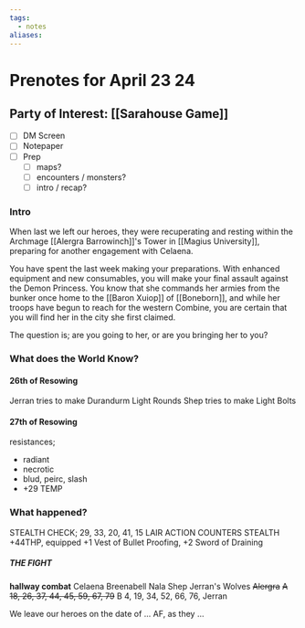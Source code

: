 ```yaml
---
tags:
  - notes
aliases:
---
```


# Prenotes for April 23 24
## Party of Interest: [[Sarahouse Game]]
- [ ] DM Screen
- [ ] Notepaper
- [ ] Prep
	- [ ] maps?
	- [ ] encounters / monsters?
	- [ ] intro / recap?

### Intro
When last we left our heroes, they were recuperating and resting within the Archmage [[Alergra Barrowinch]]'s Tower in [[Magius University]], preparing for another engagement with Celaena.

You have spent the last week making your preparations. With enhanced equipment and new consumables, you will make your final assault against the Demon Princess. You know that she commands her armies from the bunker once home to the [[Baron Xuiop]] of [[Boneborn]], and while her troops have begun to reach for the western Combine, you are certain that you will find her in the city she first claimed.

The question is; are you going to her, or are you bringing her to you?

### What does the World Know?

#### 26th of Resowing
Jerran tries to make Durandurm Light Rounds
Shep tries to make Light Bolts 
#### 27th of Resowing

resistances;
- radiant
- necrotic
- blud, peirc, slash
- +29 TEMP

### What happened?
STEALTH CHECK; 29, 33, 20, 41, 15
LAIR ACTION COUNTERS STEALTH
+44THP, equipped +1 Vest of Bullet Proofing, +2 Sword of Draining
##### THE FIGHT
**hallway combat**
Celaena
Breenabell
Nala
Shep
Jerran's Wolves
~~Alergra~~
~~A 18, 26, 37, 44, 45, 59, 67, 79~~
B 4, 19, 34, 52, 66, 76, 
Jerran


We leave our heroes on the date of ... AF, as they ...

